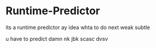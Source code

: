 # Runtime-Predictor

its a runtime predictor
ay idea whta to do next
weak subtle

u have to predict damn
nk
jbk
scasc
dvsv
